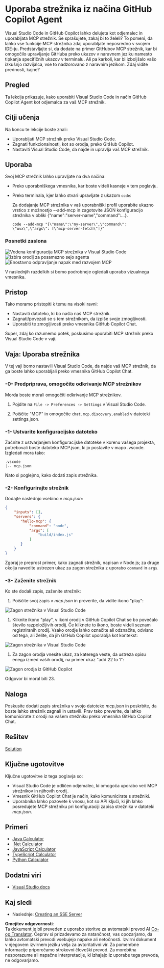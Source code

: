 <!--
CO_OP_TRANSLATOR_METADATA:
{
  "original_hash": "8ea28e5e566edd5969337fd0b191ba3f",
  "translation_date": "2025-07-17T12:26:32+00:00",
  "source_file": "03-GettingStarted/04-vscode/README.md",
  "language_code": "sl"
}
-->
# Uporaba strežnika iz načina GitHub Copilot Agent

Visual Studio Code in GitHub Copilot lahko delujeta kot odjemalec in uporabljata MCP strežnik. Se sprašujete, zakaj bi to želeli? To pomeni, da lahko vse funkcije MCP strežnika zdaj uporabljate neposredno v svojem IDE-ju. Predstavljajte si, da dodate na primer GitHubov MCP strežnik, kar bi omogočilo upravljanje GitHuba preko ukazov v naravnem jeziku namesto tipkanja specifičnih ukazov v terminalu. Ali pa karkoli, kar bi izboljšalo vašo izkušnjo razvijalca, vse to nadzorovano z naravnim jezikom. Zdaj vidite prednosti, kajne?

## Pregled

Ta lekcija prikazuje, kako uporabiti Visual Studio Code in način GitHub Copilot Agent kot odjemalca za vaš MCP strežnik.

## Cilji učenja

Na koncu te lekcije boste znali:

- Uporabljati MCP strežnik preko Visual Studio Code.
- Zagnati funkcionalnosti, kot so orodja, preko GitHub Copilot.
- Nastaviti Visual Studio Code, da najde in upravlja vaš MCP strežnik.

## Uporaba

Svoj MCP strežnik lahko upravljate na dva načina:

- Preko uporabniškega vmesnika, kar boste videli kasneje v tem poglavju.
- Preko terminala, kjer lahko stvari upravljate z ukazom `code`:

  Za dodajanje MCP strežnika v vaš uporabniški profil uporabite ukazno vrstico z možnostjo --add-mcp in zagotovite JSON konfiguracijo strežnika v obliki {\"name\":\"server-name\",\"command\":...}.

  ```
  code --add-mcp "{\"name\":\"my-server\",\"command\": \"uvx\",\"args\": [\"mcp-server-fetch\"]}"
  ```

### Posnetki zaslona

![Vodena konfiguracija MCP strežnika v Visual Studio Code](../../../../translated_images/chat-mode-agent.729a22473f822216dd1e723aaee1f7d4a2ede571ee0948037a2d9357a63b9d0b.sl.png)  
![Izbira orodij za posamezno sejo agenta](../../../../translated_images/agent-mode-select-tools.522c7ba5df0848f8f0d1e439c2e96159431bc620cb39ccf3f5dc611412fd0006.sl.png)  
![Enostavno odpravljanje napak med razvojem MCP](../../../../translated_images/mcp-list-servers.fce89eefe3f30032bed8952e110ab9d82fadf043fcfa071f7d40cf93fb1ea9e9.sl.png)

V naslednjih razdelkih si bomo podrobneje ogledali uporabo vizualnega vmesnika.

## Pristop

Tako moramo pristopiti k temu na visoki ravni:

- Nastaviti datoteko, ki bo našla naš MCP strežnik.
- Zagnati/povezati se s tem strežnikom, da izpiše svoje zmogljivosti.
- Uporabiti te zmogljivosti preko vmesnika GitHub Copilot Chat.

Super, zdaj ko razumemo potek, poskusimo uporabiti MCP strežnik preko Visual Studio Code v vaji.

## Vaja: Uporaba strežnika

V tej vaji bomo nastavili Visual Studio Code, da najde vaš MCP strežnik, da ga boste lahko uporabljali preko vmesnika GitHub Copilot Chat.

### -0- Predpriprava, omogočite odkrivanje MCP strežnikov

Morda boste morali omogočiti odkrivanje MCP strežnikov.

1. Pojdite na `File -> Preferences -> Settings` v Visual Studio Code.

1. Poiščite "MCP" in omogočite `chat.mcp.discovery.enabled` v datoteki settings.json.

### -1- Ustvarite konfiguracijsko datoteko

Začnite z ustvarjanjem konfiguracijske datoteke v korenu vašega projekta, potrebovali boste datoteko MCP.json, ki jo postavite v mapo .vscode. Izgledati mora tako:

```text
.vscode
|-- mcp.json
```

Nato si poglejmo, kako dodati zapis strežnika.

### -2- Konfigurirajte strežnik

Dodajte naslednjo vsebino v *mcp.json*:

```json
{
    "inputs": [],
    "servers": {
       "hello-mcp": {
           "command": "node",
           "args": [
               "build/index.js"
           ]
       }
    }
}
```

Zgoraj je preprost primer, kako zagnati strežnik, napisan v Node.js; za druge okolja navedite ustrezen ukaz za zagon strežnika z uporabo `command` in `args`.

### -3- Zaženite strežnik

Ko ste dodali zapis, zaženite strežnik:

1. Poiščite svoj zapis v *mcp.json* in preverite, da vidite ikono "play":

  ![Zagon strežnika v Visual Studio Code](../../../../translated_images/vscode-start-server.8e3c986612e3555de47e5b1e37b2f3020457eeb6a206568570fd74a17e3796ad.sl.png)  

1. Kliknite ikono "play", v ikoni orodij v GitHub Copilot Chat se bo povečalo število razpoložljivih orodij. Če kliknete to ikono, boste videli seznam registriranih orodij. Vsako orodje lahko označite ali odznačite, odvisno od tega, ali želite, da jih GitHub Copilot uporablja kot kontekst:

  ![Zagon strežnika v Visual Studio Code](../../../../translated_images/vscode-tool.0b3bbea2fb7d8c26ddf573cad15ef654e55302a323267d8ee6bd742fe7df7fed.sl.png)

1. Za zagon orodja vnesite ukaz, za katerega veste, da ustreza opisu enega izmed vaših orodij, na primer ukaz "add 22 to 1":

  ![Zagon orodja iz GitHub Copilot](../../../../translated_images/vscode-agent.d5a0e0b897331060518fe3f13907677ef52b879db98c64d68a38338608f3751e.sl.png)

  Odgovor bi moral biti 23.

## Naloga

Poskusite dodati zapis strežnika v svojo datoteko *mcp.json* in poskrbite, da boste lahko strežnik zagnali in ustavili. Prav tako preverite, da lahko komunicirate z orodji na vašem strežniku preko vmesnika GitHub Copilot Chat.

## Rešitev

[Solution](./solution/README.md)

## Ključne ugotovitve

Ključne ugotovitve iz tega poglavja so:

- Visual Studio Code je odličen odjemalec, ki omogoča uporabo več MCP strežnikov in njihovih orodij.
- Vmesnik GitHub Copilot Chat je način, kako komunicirate s strežniki.
- Uporabnika lahko pozovete k vnosu, kot so API ključi, ki jih lahko posredujete MCP strežniku pri konfiguraciji zapisa strežnika v datoteki *mcp.json*.

## Primeri

- [Java Calculator](../samples/java/calculator/README.md)  
- [.Net Calculator](../../../../03-GettingStarted/samples/csharp)  
- [JavaScript Calculator](../samples/javascript/README.md)  
- [TypeScript Calculator](../samples/typescript/README.md)  
- [Python Calculator](../../../../03-GettingStarted/samples/python)

## Dodatni viri

- [Visual Studio docs](https://code.visualstudio.com/docs/copilot/chat/mcp-servers)

## Kaj sledi

- Naslednje: [Creating an SSE Server](../05-sse-server/README.md)

**Omejitev odgovornosti**:  
Ta dokument je bil preveden z uporabo storitve za avtomatski prevod AI [Co-op Translator](https://github.com/Azure/co-op-translator). Čeprav si prizadevamo za natančnost, vas opozarjamo, da lahko avtomatski prevodi vsebujejo napake ali netočnosti. Izvirni dokument v njegovem izvirnem jeziku velja za avtoritativni vir. Za pomembne informacije priporočamo strokovni človeški prevod. Za morebitna nesporazume ali napačne interpretacije, ki izhajajo iz uporabe tega prevoda, ne odgovarjamo.
